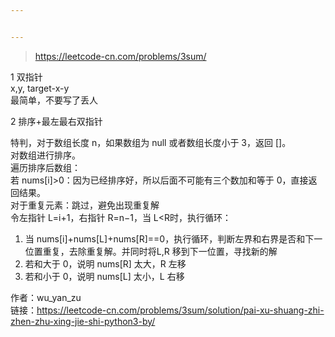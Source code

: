 ```yaml
---


---
```


<blockquote>
<p><a href="https://leetcode-cn.com/problems/3sum/">https://leetcode-cn.com/problems/3sum/</a></p>
</blockquote>
<p>1 双指针<br>
x,y, target-x-y<br>
最简单，不要写了丢人</p>
<p>2 排序+最左最右双指针</p>
<p>特判，对于数组长度 n，如果数组为 null 或者数组长度小于 3，返回 []。<br>
对数组进行排序。<br>
遍历排序后数组：<br>
若 nums[i]&gt;0：因为已经排序好，所以后面不可能有三个数加和等于 0，直接返回结果。<br>
对于重复元素：跳过，避免出现重复解<br>
令左指针 L=i+1，右指针 R=n−1，当 L&lt;R时，执行循环：</p>
<ol>
<li>当 nums[i]+nums[L]+nums[R]==0，执行循环，判断左界和右界是否和下一位置重复，去除重复解。并同时将L,R 移到下一位置，寻找新的解</li>
<li>若和大于 0，说明 nums[R] 太大，R 左移</li>
<li>若和小于 0，说明 nums[L] 太小，L 右移</li>
</ol>
<p>作者：wu_yan_zu<br>
链接：<a href="https://leetcode-cn.com/problems/3sum/solution/pai-xu-shuang-zhi-zhen-zhu-xing-jie-shi-python3-by/">https://leetcode-cn.com/problems/3sum/solution/pai-xu-shuang-zhi-zhen-zhu-xing-jie-shi-python3-by/</a></p>

